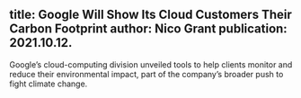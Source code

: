 title: Google Will Show Its Cloud Customers Their Carbon Footprint
author: Nico Grant
publication: 2021.10.12.
-------
Google’s cloud-computing division unveiled tools to help clients monitor and reduce their environmental impact, part of the company’s broader push to fight climate change. 